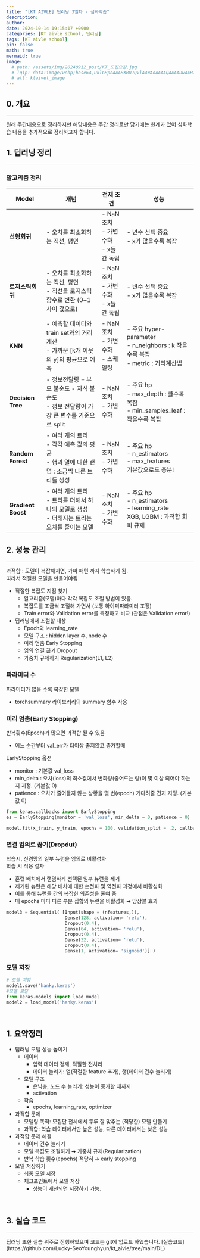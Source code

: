 ```yaml
---
title: "[KT AIVLE] 딥러닝 3일차 - 심화학습"
description: 
author:
date: 2024-10-14 19:15:17 +0900
categories: [KT aivle school, 딥러닝]
tags: [KT aivle school]
pin: false
math: true
mermaid: true
image:
  # path: /assets/img/20240912_post/KT_모집요강.jpg
  # lqip: data:image/webp;base64,UklGRpoAAABXRUJQVlA4WAoAAAAQAAAADwAABwAAQUxQSDIAAAARL0AmbZurmr57yyIiqE8oiG0bejIYEQTgqiDA9vqnsUSI6H+oAERp2HZ65qP/VIAWAFZQOCBCAAAA8AEAnQEqEAAIAAVAfCWkAALp8sF8rgRgAP7o9FDvMCkMde9PK7euH5M1m6VWoDXf2FkP3BqV0ZYbO6NA/VFIAAAA
  # alt: ktaivel_image
---
```



## **0. 개요**
<hr style="height: 0.5px; background-color: rgba(0, 0, 0, .1); border: none;" /> 
원래 주간내용으로 정리하지만 해당내용은 주간 정리로만 담기에는 한계가 있어 심화학습 내용을 추가적으로 정리하고자 합니다.

<br>

## **1. 딥러닝 정리**
<hr style="height: 0.5px; background-color: rgba(0, 0, 0, .1); border: none;" /> 

### 알고리즘 정리

| Model               | 개념                                                                                                                                  | 전제 조건                                                   | 성능                                                                          |
|---------------------|---------------------------------------------------------------------------------------------------------------------------------------|-------------------------------------------------------------|-------------------------------------------------------------------------------|
| **선형회귀**        | - 오차를 최소화하는 직선, 평면                                                                                                        | - NaN 조치 <br> - 가변수화 <br> - x들 간 독립               | - 변수 선택 중요 <br> - x가 많을수록 복잡                                    |
| **로지스틱회귀**    | - 오차를 최소화하는 직선, 평면 <br> - 직선을 로지스틱 함수로 변환 (0~1 사이 값으로)                                                     | - NaN 조치 <br> - 가변수화 <br> - x들 간 독립               | - 변수 선택 중요 <br> - x가 많을수록 복잡                                    |
| **KNN**             | - 예측할 데이터와 train set과의 거리 계산 <br> - 가까운 [k개 이웃의 y]의 평균으로 예측                                                  | - NaN 조치 <br> - 가변수화 <br> - 스케일링                   | - 주요 hyper-parameter <br>   - n_neighbors : k 작을수록 복잡 <br>   - metric : 거리계산법 |
| **Decision Tree**   | - 정보전달량 = 부모 불순도 - 자식 불순도 <br> - 정보 전달량이 가장 큰 변수를 기준으로 split                                              | - NaN 조치 <br> - 가변수화                                   | - 주요 hp <br>   - max_depth : 클수록 복잡 <br>   - min_samples_leaf : 작을수록 복잡      |
| **Random Forest**   | - 여러 개의 트리 <br> - 각각 예측 값의 평균 <br> - 행과 열에 대한 랜덤 : 조금씩 다른 트리들 생성                                       | - NaN 조치 <br> - 가변수화                                   | - 주요 hp <br>   - n_estimators <br>   - max_features <br>   기본값으로도 충분!          |
| **Gradient Boost**  | - 여러 개의 트리 <br> - 트리를 더해서 하나의 모델로 생성 <br> - 더해지는 트리는 오차를 줄이는 모델                                      | - NaN 조치 <br> - 가변수화                                   | - 주요 hp <br>   - n_estimators <br>   - learning_rate <br> XGB, LGBM : 과적합 회피 규제  |

## **2. 성능 관리**
<hr style="height: 0.5px; background-color: rgba(0, 0, 0, .1); border: none;" /> 

과적합 : 모델이 복잡해지면, 가짜 패턴 까지 학습하게 됨.  
따라서 적절한 모델을 만들어야됨  
- 적절한 복잡도 지점 찾기
  - 알고리즘(모델)마다 각각 복잡도 조절 방법이 있음.
  - 복잡도를 조금씩 조절해 가면서 (보통 하이퍼파라미터 조정)
  - Train error와 Validation error를 측정하고 비교 (관점은 Validation error!)
- 딥러닝에서 조절할 대상
  - Epoch와 learning_rate
  - 모델 구조 : hidden layer 수, node 수
  - 미리 멈춤 Early Stopping
  - 임의 연결 끊기 Dropout
  - 가중치 규제하기 Regularization(L1, L2)

### 파라미터 수
파라미터가 많을 수록 복잡한 모델
- torchsummary 라이브러리의 summary 함수 사용

### **미리 멈춤(Early Stopping)**
반복횟수(Epoch)가 많으면 과적합 될 수 있음
- 어느 순간부터 val_err가 더이상 줄지않고 증가할때

EarlyStopping 옵션
- monitor : 기본값 val_loss
- min_delta : 오차(loss)의 최소값에서 변화량(줄어드는 량)이 몇 이상 되어야 하는지 지정. (기본값 0) 
- patience : 오차가 줄어들지 않는 상황을 몇 번(epoch) 기다려줄 건지 지정. (기본값 0)
```python
from keras.callbacks import EarlyStopping
es = EarlyStopping(monitor = 'val_loss', min_delta = 0, patience = 0)

model.fit(x_train, y_train, epochs = 100, validation_split = .2, callbacks = [es])
```

### **연결 임의로 끊기(Dropdut)**
학습시, 신경망의 일부 뉴런을 임의로 비활성화  
학습 시 적용 절차
- 훈련 배치에서 랜덤하게 선택된 일부 뉴런을 제거
- 제거된 뉴런은 해당 배치에 대한 순전파 및 역전파 과정에서 비활성화
- 이를 통해 뉴런들 간의 복잡한 의존성을 줄여 줌
- 매 epochs 마다 다른 부분 집합의 뉴런을 비활성화 ➔ 앙상블 효과
```python
model3 = Sequential( [Input(shape = (nfeatures,)),
                      Dense(128, activation= 'relu'),
                      Dropout(0.4),
                      Dense(64, activation= 'relu'),
                      Dropout(0.4),
                      Dense(32, activation= 'relu'),
                      Dropout(0.4),
                      Dense(1, activation= 'sigmoid')] )
```

### 모델 저장
```python
# 모델 저장
model1.save('hanky.keras')
#모델 로딩
from keras.models import load_model
model2 = load_model('hanky.keras')
```

<br>

## **1. 요약정리**
- 딥러닝 모델 성능 높이기
  - 데이터
    - 입력 데이터 정제, 적절한 전처리
    - 데이터 늘리기: 열(적절한 feature 추가), 행(데이터 건수 늘리기)
  - 모델 구조
    - 은닉층, 노드 수 늘리기: 성능이 증가할 때까지
    - activation
  - 학습
    - epochs, learning_rate, optimizer
- 과적합 문제
  - 모델링 목적: 모집단 전체에서 두루 잘 맞추는 (적당한) 모델 만들기
  - 과적합: 학습 데이터에서만 높은 성능, 다른 데이터에서는 낮은 성능
- 과적합 문제 해결
  - 데이터 건수 늘리기
  - 모델 복잡도 조절하기 ➔ 가중치 규제(Regularization)
  - 반복 학습 횟수(epochs) 적당히 ➔ early stopping
- 모델 저장하기
  - 최종 모델 저장
  - 체크포인트에서 모델 저장
    - 성능이 개선되면 저장하기 가능.

<br>

## **3. 실습 코드**
<hr style="height: 0.5px; background-color: rgba(0, 0, 0, .1); border: none;" /> 
딥러닝 또한 실습 위주로 진행하였으며 코드는 git에 업로드 하였습니다.  
[실습코드](https://github.com/Lucky-SeoYounghyun/kt_aivle/tree/main/DL)